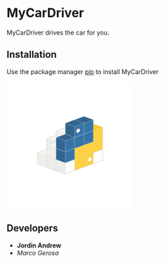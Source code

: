 # MyCarDriver 
MyCarDriver drives the car for you.
## Installation
Use the package manager [pip](https://pypi.org/project/pip/) to install MyCarDriver

![logo symbol](https://raw.githubusercontent.com/github/explore/666de02829613e0244e9441b114edb85781e972c/topics/pip/pip.png)

## Developers
- **Jordin Andrew**
- *Marco Gerosa*
